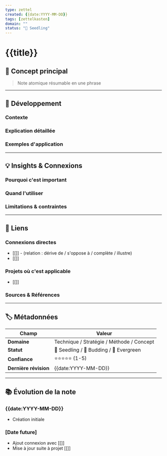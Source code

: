 ```yaml
---
type: zettel
created: {{date:YYYY-MM-DD}}
tags: [zettelkasten]
domain: ""
status: "🌱 Seedling"
---
```


# {{title}}

## 🔑 Concept principal

> Note atomique résumable en une phrase


---

## 📝 Développement

### Contexte


### Explication détaillée


### Exemples d'application


---

## 💡 Insights & Connexions

### Pourquoi c'est important


### Quand l'utiliser


### Limitations & contraintes


---

## 🔗 Liens

### Connexions directes
- [[]] - (relation : dérive de / s'oppose à / complète / illustre)
- [[]]

### Projets où c'est applicable
- [[]]

### Sources & Références


---

## 🏷️ Métadonnées

| Champ | Valeur |
|-------|--------|
| **Domaine** | Technique / Stratégie / Méthode / Concept |
| **Statut** | 🌱 Seedling / 🌿 Budding / 🌳 Evergreen |
| **Confiance** | ⭐⭐⭐⭐⭐ (1-5) |
| **Dernière révision** | {{date:YYYY-MM-DD}} |

---

## 📚 Évolution de la note

### {{date:YYYY-MM-DD}}
- Création initiale

### [Date future]
- Ajout connexion avec [[]]
- Mise à jour suite à projet [[]]
